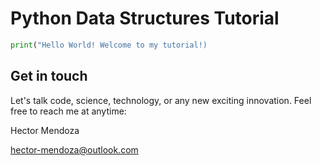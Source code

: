 # Python Data Structures Tutorial
```python
print("Hello World! Welcome to my tutorial!)
```
## Get in touch
Let's talk code, science, technology, or any new exciting innovation. Feel free to reach me at anytime:

Hector Mendoza

hector-mendoza@outlook.com